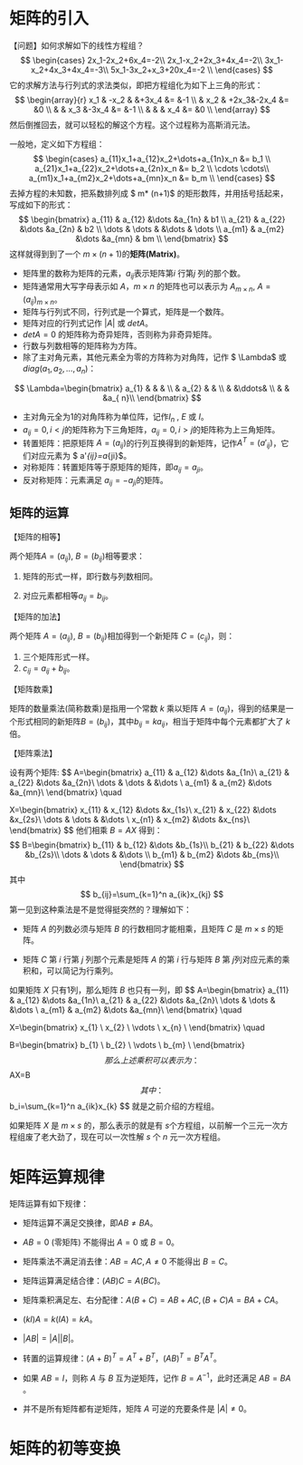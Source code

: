 # 矩阵的引入

【问题】如何求解如下的线性方程组？
$$
\begin{cases}
2x_1-2x_2+6x_4=-2\\
2x_1-x_2+2x_3+4x_4=-2\\
3x_1-x_2+4x_3+4x_4=-3\\
5x_1-3x_2+x_3+20x_4=-2 \\
\end{cases}
$$
它的求解方法与行列式的求法类似，即把方程组化为如下上三角的形式：
$$
\begin{array}{r}
   x_1 & -x_2 &      &+3x_4 &= &-1 \\
       & x_2  & +2x_3&-2x_4 &= &0  \\
	   &      & x_3  &-3x_4 &= &-1 \\
	   &      &      & x_4  &= &0 \\
\end{array}
$$
然后倒推回去，就可以轻松的解这个方程。这个过程称为高斯消元法。

一般地，定义如下方程组：
$$
\begin{cases}
   a_{11}x_1+a_{12}x_2+\dots+a_{1n}x_n &= b_1 \\
   a_{21}x_1+a_{22}x_2+\dots+a_{2n}x_n &= b_2 \\
   \cdots \cdots\\
   a_{m1}x_1+a_{m2}x_2+\dots+a_{mn}x_n &= b_m \\
\end{cases}
$$
去掉方程的未知数，把系数排列成 $ m* (n+1)$ 的矩形数阵，并用括号括起来，写成如下的形式：
$$
\begin{bmatrix}
   a_{11} & a_{12} &\dots &a_{1n} & b1 \\
   a_{21} & a_{22} &\dots &a_{2n} & b2 \\
   \dots  & \dots  &      &\dots  & \dots \\
   a_{m1} & a_{m2} &\dots &a_{mn} & bm \\
\end{bmatrix}
$$
这样就得到到了一个 $m\times(n+1)$​的**矩阵(Matrix)**。

- 矩阵里的数称为矩阵的元素，$a_{ij}$​ 表示​矩阵第$i$ 行第$j$ 列的那个数。
- 矩阵通常用大写字母表示如 $A$​​​​，$m\times n$​​​​ 的矩阵也可以表示为 $A_{m\times n},\ A=(a_{ij})_{m\times n}$​​​。​​​
- 矩阵与行列式不同，行列式是一个算式，矩阵是一个数阵。
- 矩阵对应的行列式记作 $|A|$ 或 $detA$​​。
- $detA = 0$ 的矩阵称为奇异矩阵，否则称为非奇异矩阵。
- 行数与列数相等的矩阵称为方阵。
- 除了主对角元素，其他元素全为零的方阵称为对角阵，记作 $ \Lambda$ ​​或 $diag(a_1,a_2,\dots, a_n)$：

$$
\Lambda=\begin{bmatrix}
   a_{1} &   &  & \\
      & a_{2} &  & \\ 
      &    &\ddots& \\ 
      &  &  &a_{ n}\\ 
\end{bmatrix}
$$

- 主对角元全为1的对角阵称为单位阵，记作$I_n$​ , $E$​  或 $I$​。
- $a_{ij}=0,i<j$​ 的矩阵称为下三角矩阵，$a_{ij}=0,i>j$​​​ 的矩阵称为上三角矩阵。
- 转置矩阵：把原矩阵 $A=(a_{ij})$​​ 的行列互换得到的新矩阵，记作$A^{T}=(a'_{ij})$​​​，它们对应元素为 $ a'_{ij}=a_{ji}$​​​。​
- 对称矩阵：转置矩阵等于原矩阵的矩阵，即$a_{ij}=a_{ji}$​。​
- 反对称矩阵：元素满足 $a_{ij}=-a_{ji}$​ ​的矩阵。​

## 矩阵的运算

【矩阵的相等】

两个矩阵$A=(a_{ij}),\ B=(b_{ij})$​​​ 相等要求：

1. 矩阵的形式一样，即行数与列数相同。

2. 对应元素都相等$a_{ij}=b_{ij}$。​

【矩阵的加法】

两个矩阵 $A=(a_{ij}),\ B=(b_{ij})$​​ 相加得到一个新矩阵 $C=(c_{ij})$​​，则：

1. 三个矩阵形式一样。
2. $c_{ij}=a_{ij}+b_{ij}$​。

【矩阵数乘】

矩阵的数量乘法(简称数乘)是指用一个常数 $k$​​​ 乘以矩阵 $A=(a_{ij})$​​​​，得到的结果是一个形式相同的新矩阵$B=(b_{ij})$​ ，其中$b_{ij}=ka_{ij}$，相当于矩阵中每个元素都扩大了 $k$ 倍。​

【矩阵乘法】

设有两个矩阵:
$$
A=\begin{bmatrix}
   a_{11} & a_{12} &\dots &a_{1n}\\
   a_{21} & a_{22} &\dots &a_{2n}\\ 
   \dots  & \dots  &      &\dots \\ 
   a_{m1} & a_{m2} &\dots &a_{mn}\\ 
\end{bmatrix}
\quad

X=\begin{bmatrix}
   x_{11} & x_{12} &\dots &x_{1s}\\
   x_{21} & x_{22} &\dots &x_{2s}\\ 
   \dots  & \dots  &      &\dots \\ 
   x_{n1} & x_{m2} &\dots &x_{ns}\\ 
\end{bmatrix}
$$
他们相乘 $B=AX$ 得到：
$$
B=\begin{bmatrix}
   b_{11} & b_{12} &\dots &b_{1s}\\
   b_{21} & b_{22} &\dots &b_{2s}\\ 
   \dots  & \dots  &      &\dots \\ 
   b_{m1} & b_{m2} &\dots &b_{ms}\\ 
\end{bmatrix}
$$
其中
$$
b_{ij}=\sum_{k=1}^n a_{ik}x_{kj}
$$
第一见到这种乘法是不是觉得挺突然的？理解如下：

- 矩阵 $A$ 的列数必须与矩阵 $B$ 的行数相同才能相乘，且矩阵 $C$ 是 $m\times s$ 的矩阵。​

- 矩阵 $C$​​ 第 $i$​​ 行第 $j$​​ 列那个元素是矩阵 $A$​​ 的第 $i$​​ 行与矩阵 $B$​​​ 第 $j$​​ 列对应元素的乘积和，可以简记为行乘列。

如果矩阵 $X$ 只有1列，那么矩阵 $B$ 也只有一列，即
$$
A=\begin{bmatrix}
   a_{11} & a_{12} &\dots &a_{1n}\\
   a_{21} & a_{22} &\dots &a_{2n}\\ 
   \dots  & \dots  &      &\dots \\ 
   a_{m1} & a_{m2} &\dots &a_{mn}\\ 
\end{bmatrix}
\quad

X=\begin{bmatrix}
   x_{1}  \\
   x_{2}  \\ 
   \vdots   \\ 
   x_{n}  \\ 
\end{bmatrix}
\quad

B=\begin{bmatrix}
   b_{1}  \\
   b_{2}  \\ 
   \vdots   \\ 
   b_{m}  \\ 
\end{bmatrix}
$$
那么上述乘积可以表示为：
$$
AX=B
$$
其中：
$$
b_i=\sum_{k=1}^n a_{ik}x_{k}
$$
就是之前介绍的方程组。

如果矩阵 $X$​ 是 $m\times s$​ 的，那么表示的就是有 $s$​​ 个方程组，以前解一个三元一次方程组废了老大劲了，现在可以一次性解 $s$​ 个 $n$ 元一次方程组。 

# 矩阵运算规律

矩阵运算有如下规律：

- 矩阵运算不满足交换律，即$AB\not= BA$​。
- $AB=0$ (零矩阵) 不能得出 $A=0$ 或 $B=0$​。
- 矩阵乘法不满足消去律：$AB=AC, A\not=0$ 不能得出 $B=C$。
- 矩阵运算满足结合律：$(AB)C=A(BC)$​。
- 矩阵乘积满足左、右分配律：$A(B+C)=AB+AC, (B+C)A=BA+CA$。​

- $(kI)A = k(IA)=kA$。
- $|AB| = |A||B|$​​​。​
- 转置的运算规律：$(A+B)^T=A^T+B^T$​，$(AB)^T=B^TA^T$。​

- 如果 $AB=I$，则称 $A$ 与 $B$ 互为逆矩阵，记作 $B=A^{-1}$，此时还满足 $AB=BA$​。
- 并不是所有矩阵都有逆矩阵，矩阵 $A$ 可逆的充要条件是 $|A|\not= 0$。​



# 矩阵的初等变换

